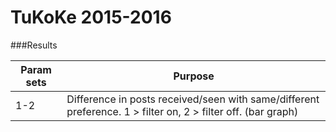TuKoKe 2015-2016
==============

###Results

Param sets | Purpose
-----------|------------------------------
1-2        | Difference in posts received/seen with same/different preference.  1 > filter on, 2 > filter off. (bar graph)
